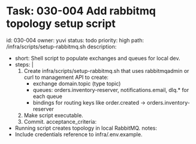 # Task: 030-004 Add rabbitmq topology setup script
id: 030-004
owner: yuvi
status: todo
priority: high
path: /infra/scripts/setup-rabbitmq.sh
description:
  - short: Shell script to populate exchanges and queues for local dev.
  - steps: |
      1. Create infra/scripts/setup-rabbitmq.sh that uses rabbitmqadmin or curl to management API to create:
         - exchange domain.topic (type topic)
         - queues: orders.inventory-reserver, notifications.email, dlq.* for each queue
         - bindings for routing keys like order.created -> orders.inventory-reserver
      2. Make script executable.
      3. Commit.
acceptance_criteria:
  - Running script creates topology in local RabbitMQ.
notes:
  - Include credentials reference to infra/.env.example.
